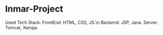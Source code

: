 # Inmar-Project

Used Tech Stack: 
FrontEnd: HTML, CSS, JS.\n
Backend: JSP, Java.
Server: Tomcat, Xampp.
